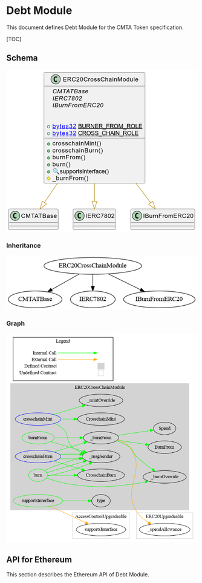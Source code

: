 # Debt Module

This document defines Debt Module for the CMTA Token specification.

[TOC]

## Schema

![ERC20CrossChainUML](../../../schema/uml/ERC20CrossChainUML.png)

### Inheritance

![surya_inheritance_DebtBaseModule.sol](../../../schema/surya_inheritance/surya_inheritance_ERC20CrossChainModule.sol.png)





### Graph

![surya_graph_DebtBaseModule.sol](../../../schema/surya_graph/surya_graph_ERC20CrossChainModule.sol.png)

## API for Ethereum

This section describes the Ethereum API of Debt Module.

<To do>
